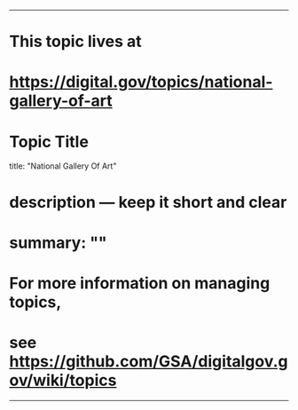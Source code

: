 
---
# This topic lives at
# https://digital.gov/topics/national-gallery-of-art

# Topic Title
title: "National Gallery Of Art"

# description — keep it short and clear
# summary: ""


# For more information on managing topics,
# see https://github.com/GSA/digitalgov.gov/wiki/topics
---